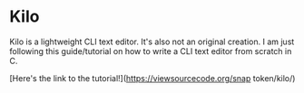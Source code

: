 # Kilo
Kilo is a lightweight CLI text editor. It's also not an original creation. I am just following this guide/tutorial on how to write a CLI text editor from scratch in C.

[Here's the link to the tutorial!](https://viewsourcecode.org/snap token/kilo/)
